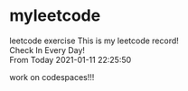 # myleetcode
leetcode exercise
This is my leetcode record!  
Check In Every Day!  
From Today 2021-01-11 22:25:50  

work on codespaces!!!